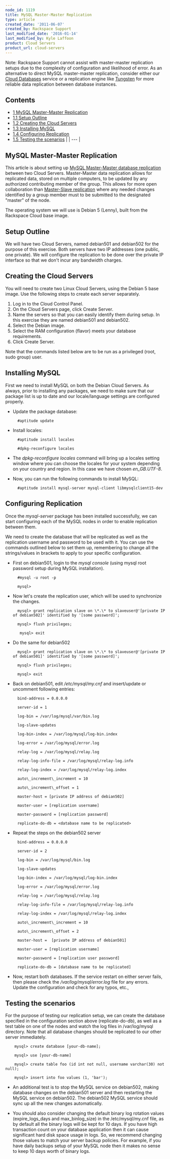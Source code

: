 ```yaml
---
node_id: 1119
title: MySQL Master-Master Replication
type: article
created_date: '2011-06-07'
created_by: Rackspace Support
last_modified_date: '2016-01-14'
last_modified_by: Kyle Laffoon
product: Cloud Servers
product_url: cloud-servers
---
```


Note: Rackspace Support cannot assist with master-master replication setups due to the complexity of configuration and likelihood of error.  As an alternative to direct MySQL master-master replication, consider either our [Cloud Databases](http://www.rackspace.com/cloud/databases/) service or a replication engine like [Tungsten](https://code.google.com/p/tungsten-replicator/) for more reliable data replication between database instances.

## Contents

-  [1 MySQL Master-Master Replication](/how-to/mysql-master-master-replication)
  -  [1.1 Setup Outline](/how-to/mysql-master-master-replication)
  -  [1.2 Creating the Cloud Servers](/how-to/mysql-master-master-replication)
  -  [1.3 Installing MySQL](/how-to/mysql-master-master-replication)
  -  [1.4 Configuring Replication](/how-to/mysql-master-master-replication)
  -  [1.5 Testing the scenarios](/how-to/mysql-master-master-replication)
 |
| --- |

## MySQL Master-Master Replication

This article is about setting up [MySQL Master-Master database replication](http://dev.mysql.com/doc/refman/5.6/en/mysql-cluster-replication-multi-master.html) between two Cloud Servers. Master-Master data replication allows for replicated data, stored on multiple computers, to be updated by any authorized contributing member of the group. This allows for more open collaboration than [Master-Slave replication](/how-to/set-up-mysql-master-slave-replication) where any needed changes identified by a group member must to be submitted to the designated "master" of the node.

The operating system we will use is Debian 5 (Lenny), built from the Rackspace Cloud base image.

## Setup Outline

We will have two Cloud Servers, named debian501 and debian502 for the purpose of this exercise. Both servers have two IP addresses (one public, one private). We will configure the replication to be done over the private IP interface so that we don't incur any bandwidth charges.

## Creating the Cloud Servers

You will need to create two Linux Cloud Servers, using the Debian 5 base image. Use the following steps to create each server separately.

1. Log in to the Cloud Control Panel.
2. On the Cloud Servers page, click Create Server.
3. Name the servers so that you can easily identify them during setup. In this exercise they are named debian501 and debian502.
4. Select the Debian image.
5. Select the RAM configuration (flavor) meets your database requirements.
6. Click Create Server.

Note that the commands listed below are to be run as a privileged (root, sudo group) user.

## Installing MySQL

First we need to install MySQL on both the Debian Cloud Servers. As always, prior to installing any packages, we need to make sure that our package list is up to date and our locale/language settings are configured properly.

- Update the package database:

        #aptitude update

- Install locales:

        #aptitude install locales

        #dpkg-reconfigure locales

- The _dpkg-reconfigure locales_ command will bring up a locales setting window where you can choose the locales for your system depending on your country and region. In this case we have chosen _en\_GB.UTF-8_.

- Now, you can run the following commands to install MySQL:

        #aptitude install mysql-server mysql-client libmysqlclient15-dev

## Configuring Replication

Once the _mysql-server_ package has been installed successfully, we can start configuring each of the MySQL nodes in order to enable replication between them.

We need to create the database that will be replicated as well as the replication username and password to be used with it. You can use the commands outlined below to set them up, remembering to change all the strings/values in brackets to apply to your specific configuration.

- First on debian501, login to the _mysql console_ (using mysql root password setup during MySQL installation).

        #mysql -u root -p

        mysql>

- Now let's create the replication user, which will be used to synchronize the changes.

        mysql> grant replication slave on \*.\* to slaveuser@'[private IP of debian502]' identified by '[some password]';

        mysql> flush privileges;

         mysql> exit

- Do the same for debian502

        mysql> grant replication slave on \*.\* to slaveuser@'[private IP of debian501]' identified by '[some password]';

        mysql> flush privileges;

        mysql> exit

- Back on debian501, edit _/etc/mysql/my.cnf_ and insert/update or uncomment following entries:

        bind-address = 0.0.0.0

        server-id = 1

        log-bin = /var/log/mysql/var/bin.log

        log-slave-updates

        log-bin-index = /var/log/mysql/log-bin.index

        log-error = /var/log/mysql/error.log

        relay-log = /var/log/mysql/relay.log

        relay-log-info-file = /var/log/mysql/relay-log.info

        relay-log-index = /var/log/mysql/relay-log.index

        auto\_increment\_increment = 10

        auto\_increment\_offset = 1

        master-host = [private IP address of debian502]

        master-user = [replication username]

        master-password = [replication password]

        replicate-do-db = <database name to be replicated>

- Repeat the steps on the debian502 server

        bind-address = 0.0.0.0

        server-id = 2

        log-bin = /var/log/mysql/bin.log

        log-slave-updates

        log-bin-index = /var/log/mysql/log-bin.index

        log-error = /var/log/mysql/error.log

        relay-log = /var/log/mysql/relay.log

        relay-log-info-file = /var/log/mysql/relay-log.info

        relay-log-index = /var/log/mysql/relay-log.index

        auto\_increment\_increment = 10

        auto\_increment\_offset = 2

        master-host =  [private IP address of debian501]

        master-user = [replication username]

        master-password = [replication user password]

        replicate-do-db = [database name to be replicated]

- Now, restart both databases. If the service restart on either server fails, then please check the _/var/log/mysql/error.log_ file for any errors. Update the configuration and check for any typos, etc.,

## Testing the scenarios

For the purpose of testing our replication setup, we can create the database specified in the configuration section above (replicate-do-db), as well as a test table on one of the nodes and watch the log files in /var/log/mysql directory. Note that all database changes should be replicated to our other server immediately.

        mysql> create database [your-db-name];

        mysql> use [your-db-name]

        mysql> create table foo (id int not null, username varchar(30) not null);

        mysql> insert into foo values (1, 'bar');

- An additional test is to stop the MySQL service on debian502, making database changes on the debian501 server and then restarting the MySQL service on debian502. The debian502 MySQL service should sync up all the new changes automatically.

- You should also consider changing the default binary log rotation values (expire\_logs\_days and max\_binlog\_size) in the /etc/mysql/my.cnf file, as by default all the binary logs will be kept for 10 days. If you have high transaction count on your database application then it can cause significant hard disk space usage in logs. So, we recommend changing those values to match your server backup policies. For example, if you have daily backups setup of your MySQL node then it makes no sense to keep 10 days worth of binary logs.
